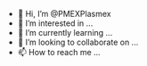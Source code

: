 - 👋 Hi, I’m @PMEXPlasmex
- 👀 I’m interested in ...
- 🌱 I’m currently learning ...
- 💞️ I’m looking to collaborate on ...
- 📫 How to reach me ...

<!---
PMEXPlasmex/PMEXPlasmex is a ✨ special ✨ repository because its `README.md` (this file) appears on your GitHub profile.
You can click the Preview link to take a look at your changes.
--->
